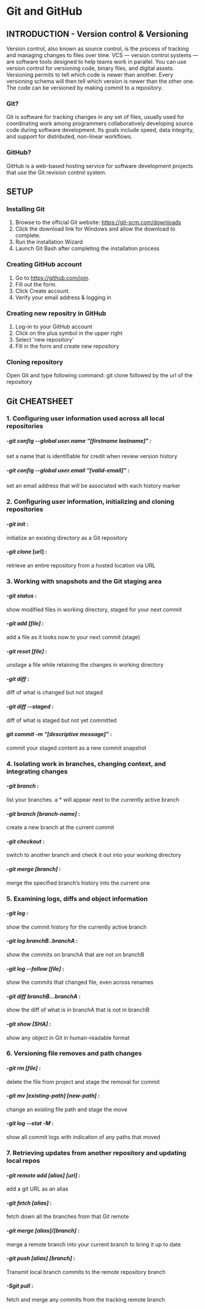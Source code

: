 # Git and GitHub
## INTRODUCTION - Version control & Versioning
Version control, also known as source control, is the process of tracking and managing changes to files over time. 
VCS — version control systems — are software tools designed to help teams work in parallel. 
You can use version control for versioning code, binary files, and digital assets. Versioning permits to tell which code is newer than another. Every versioning schema will then tell which version is newer than the other one. The code can be versioned by making commit to a repository.

### Git?
Git is software for tracking changes in any set of files, usually used for coordinating work among programmers collaboratively developing source code during software development. 
Its goals include speed, data integrity, and support for distributed, non-linear workflows.
### GitHub?
GitHub is a web-based hosting service for software development projects that use the Git revision control system.

## SETUP
### Installing Git
1. Browse to the official Git website: https://git-scm.com/downloads
2. Click the download link for Windows and allow the download to complete.
3. Run the installation Wizard
4. Launch Git Bash after completing the installation process
### Creating GitHub account
1. Go to https://github.com/join.
2. Fill out the form.
3. Click Create account.
4. Verify your email address & logging in
### Creating new repositry in GitHub
1. Log-in to your GitHub account 
2. Click on the plus symbol in the upper right
3. Select 'new repository'
4. Fill in the form and create new repository
### Cloning repository
Open Git and type following command:
git clone followed by the url of the repository

## Git CHEATSHEET

### 1. Configuring user information used across all local repositories

##### *-git config --global user.name “[firstname lastname]”* :
set a name that is identifiable for credit when review version history
##### *-git config --global user.email “[valid-email]”* :
set an email address that will be associated with each history marker

### 2. Configuring user information, initializing and cloning repositories

#### *-git init* :
initialize an existing directory as a Git repository
#### *-git clone* [url] :
retrieve an entire repository from a hosted location via URL

### 3. Working with snapshots and the Git staging area

#### *-git status* : 
show modified files in working directory, staged for your next commit
#### *-git add [file]* : 
add a file as it looks now to your next commit (stage)
#### *-git reset [file]* : 
unstage a file while retaining the changes in working directory
#### *-git diff* :
diff of what is changed but not staged
#### *-git diff --staged* :
diff of what is staged but not yet committed
#### *git commit -m “[descriptive message]”* :
commit your staged content as a new commit snapshot

### 4. Isolating work in branches, changing context, and integrating changes

#### *-git branch* :
list your branches. a * will appear next to the currently active branch
#### *-git branch [branch-name]* :
create a new branch at the current commit
#### *-git checkout* :
switch to another branch and check it out into your working directory
#### *-git merge [branch]* :
merge the specified branch’s history into the current one

### 5. Examining logs, diffs and object information

#### *-git log* :
show the commit history for the currently active branch
#### *-git log branchB..branchA* :
show the commits on branchA that are not on branchB
#### *-git log --follow [file]* :
show the commits that changed file, even across renames
#### *-git diff branchB...branchA* :
show the diff of what is in branchA that is not in branchB
#### *-git show [SHA]* :
show any object in Git in human-readable format

### 6. Versioning file removes and path changes

#### *-git rm [file]* :
delete the file from project and stage the removal for commit
#### *-git mv [existing-path] [new-path]* :
change an existing file path and stage the move
#### *-git log --stat -M* :
show all commit logs with indication of any paths that moved

### 7. Retrieving updates from another repository and updating local repos

#### *-git remote add [alias] [url]* :
add a git URL as an alias
#### *-git fetch [alias]* :
fetch down all the branches from that Git remote
#### *-git merge [alias]/[branch]* :
merge a remote branch into your current branch to bring it up to date
#### *-git push [alias] [branch]* :
Transmit local branch commits to the remote repository branch
#### *-Sgit pull* :
fetch and merge any commits from the tracking remote branch




